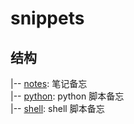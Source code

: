 # snippets

## 结构

|-- [notes](./notes/): 笔记备忘  
|-- [python](./python): python 脚本备忘  
|-- [shell](./shell): shell 脚本备忘  
